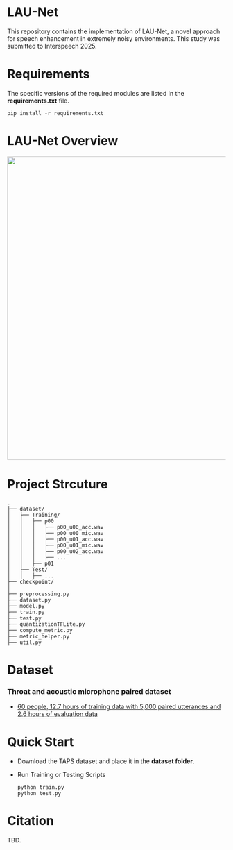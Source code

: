 # LAU-Net
This repository contains the implementation of LAU-Net, a novel approach for speech enhancement in extremely noisy environments. This study was submitted to Interspeech 2025.

# Requirements
The specific versions of the required modules are listed in the **requirements.txt** file.

    
    pip install -r requirements.txt
    

# LAU-Net Overview
<p align="center" >
	<img src="https://github.com/yonghunsong/LAU-Net/blob/main/figure.PNG" width="700">
</p>

# Project Strcuture
```
.
├── dataset/
│   ├── Training/
│   │   ├── p00
│   │   │   ├── p00_u00_acc.wav
│   │   │   ├── p00_u00_mic.wav
│   │   │   ├── p00_u01_acc.wav
│   │   │   ├── p00_u01_mic.wav
│   │   │   ├── p00_u02_acc.wav
│   │   │   ├── ...
│   │   ├── p01
│   ├── Test/
│   │   ├── ...
├── checkpoint/
│
├── preprocessing.py        
├── dataset.py
├── model.py
├── train.py     
├── test.py 
├── quantizationTFLite.py 
├── compute_metric.py 
├── metric_helper.py 
├── util.py
```
# Dataset
### Throat and acoustic microphone paired dataset
* <a href="https://hina3271.github.io/taps-dataset/"> 60 people, 12.7 hours of training data with 5,000 paired utterances and 2.6 hours of evaluation data </a>

# Quick Start

* Download the TAPS dataset and place it in the **dataset folder**.
    
* Run Training or Testing Scripts
    ```
    python train.py
    python test.py
    ```

# Citation
TBD.
